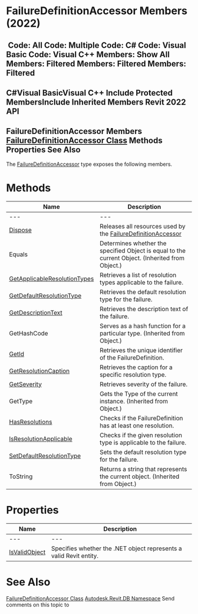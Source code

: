 # FailureDefinitionAccessor Members (2022)

﻿
 Code: All Code: Multiple Code: C# Code: Visual Basic Code: Visual C++  Members: Show All Members: Filtered Members: Filtered Members: Filtered   
---  
C#Visual BasicVisual C++
Include Protected MembersInclude Inherited Members
Revit 2022 API  
---  
FailureDefinitionAccessor Members  
[FailureDefinitionAccessor Class](2abf9897-5ebf-a3bc-d40f-46632b0159fc.md "FailureDefinitionAccessor Class") Methods Properties See Also  
---  
The [FailureDefinitionAccessor](2abf9897-5ebf-a3bc-d40f-46632b0159fc.md "FailureDefinitionAccessor Class") type exposes the following members.
# Methods
| Name | Description |
| --- | --- |
| --- | --- | --- |
| [Dispose](5767ff46-0c65-011e-9349-c83c1519c36b.md "Dispose Method") | Releases all resources used by the [FailureDefinitionAccessor](2abf9897-5ebf-a3bc-d40f-46632b0159fc.md "FailureDefinitionAccessor Class") |
| Equals | Determines whether the specified Object is equal to the current Object. (Inherited from Object.) |
| [GetApplicableResolutionTypes](6bcfac3c-c20f-b3b4-cacc-917f9691ab72.md "GetApplicableResolutionTypes Method") | Retrieves a list of resolution types applicable to the failure. |
| [GetDefaultResolutionType](c0e2677a-251b-8255-bb05-1af5670363cd.md "GetDefaultResolutionType Method") | Retrieves the default resolution type for the failure. |
| [GetDescriptionText](25df8b72-0a72-ddb8-212f-90eb3134ab10.md "GetDescriptionText Method") | Retrieves the description text of the failure. |
| GetHashCode | Serves as a hash function for a particular type.  (Inherited from Object.) |
| [GetId](6df7bac4-6e17-a56f-138a-e225c3d2e4dd.md "GetId Method") | Retrieves the unique identifier of the FailureDefinition. |
| [GetResolutionCaption](2f446ef4-c568-8081-a33c-2bc0e6291484.md "GetResolutionCaption Method") | Retrieves the caption for a specific resolution type. |
| [GetSeverity](f8478f10-dd43-f4b7-3ed2-3daef25e548f.md "GetSeverity Method") | Retrieves severity of the failure. |
| GetType | Gets the Type of the current instance. (Inherited from Object.) |
| [HasResolutions](24d152b0-47a3-bc4d-54bd-a13504f85841.md "HasResolutions Method") | Checks if the FailureDefinition has at least one resolution. |
| [IsResolutionApplicable](602fa55c-4e41-b89b-89b2-7bab78a75a83.md "IsResolutionApplicable Method") | Checks if the given resolution type is applicable to the failure. |
| [SetDefaultResolutionType](96ccbd45-3644-8fad-b739-d2be0c3e2641.md "SetDefaultResolutionType Method") | Sets the default resolution type for the failure. |
| ToString | Returns a string that represents the current object. (Inherited from Object.) |

# Properties
| Name | Description |
| --- | --- |
| --- | --- | --- |
| [IsValidObject](57b0bc46-4830-b7ba-e3d2-82b88cd2d070.md "IsValidObject Property") | Specifies whether the .NET object represents a valid Revit entity. |

# See Also
[FailureDefinitionAccessor Class](2abf9897-5ebf-a3bc-d40f-46632b0159fc.md "FailureDefinitionAccessor Class")
[Autodesk.Revit.DB Namespace](87546ba7-461b-c646-cbb1-2cb8f5bff8b2.md "Autodesk.Revit.DB Namespace")
Send comments on this topic to 